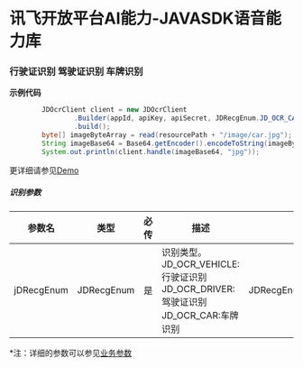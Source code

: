 # 讯飞开放平台AI能力-JAVASDK语音能力库

### 行驶证识别  驾驶证识别  车牌识别

**示例代码**
```java
        JDOcrClient client = new JDOcrClient
                .Builder(appId, apiKey, apiSecret, JDRecgEnum.JD_OCR_CAR)
                .build();
        byte[] imageByteArray = read(resourcePath + "/image/car.jpg");
        String imageBase64 = Base64.getEncoder().encodeToString(imageByteArray);
        System.out.println(client.handle(imageBase64, "jpg"));
```

更详细请参见[Demo](https://github.com/iFLYTEK-OP/websdk-java-demo/blob/main/src/main/java/cn/xfyun/demo/ocr/JDOcrClientApp.java)

##### 识别参数
|参数名|类型|必传|描述|示例|
|---|---|---|---|---|
|jDRecgEnum|JDRecgEnum|是|识别类型。<br>JD_OCR_VEHICLE:行驶证识别 <br>JD_OCR_DRIVER:驾驶证识别 <br>JD_OCR_CAR:车牌识别|JDRecgEnum.JD_OCR_VEHICLE|

 *注：详细的参数可以参见[业务参数](https://www.xfyun.cn/doc/words/vehicleRecg/API.html)
